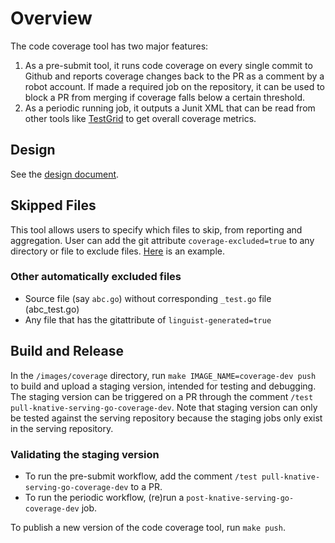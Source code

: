 # Overview

The code coverage tool has two major features:

1. As a pre-submit tool, it runs code coverage on every single commit to Github
   and reports coverage changes back to the PR as a comment by a robot account.
   If made a required job on the repository, it can be used to block a PR from
   merging if coverage falls below a certain threshold.
1. As a periodic running job, it outputs a Junit XML that can be read from other
   tools like [TestGrid](http://testgrid.knative.dev/serving#coverage) to get
   overall coverage metrics.

## Design

See the [design document](design.md).

## Skipped Files

This tool allows users to specify which files to skip, from reporting and aggregation.
User can add the git attribute `coverage-excluded=true` to any directory or file to exclude files.
[Here](https://github.com/knative/serving/blob/master/.gitattributes) is an example.

### Other automatically excluded files
- Source file (say `abc.go`) without corresponding `_test.go` file (abc_test.go)
- Any file that has the gitattribute of `linguist-generated=true`

## Build and Release

In the `/images/coverage` directory, run `make IMAGE_NAME=coverage-dev push` to
build and upload a staging version, intended for testing and debugging. The
staging version can be triggered on a PR through the comment
`/test pull-knative-serving-go-coverage-dev`. Note that staging version can only
be tested against the serving repository because the staging jobs only exist in
the serving repository.

### Validating the staging version

- To run the pre-submit workflow, add the comment
  `/test pull-knative-serving-go-coverage-dev` to a PR.
- To run the periodic workflow, (re)run a `post-knative-serving-go-coverage-dev`
  job.

To publish a new version of the code coverage tool, run `make push`.
